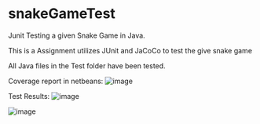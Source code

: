 # snakeGameTest
Junit Testing a given Snake Game in Java. 

This is a Assignment utilizes JUnit and JaCoCo to test the give snake game

All Java files in the Test folder have been tested.

Coverage report in netbeans:
![image](https://user-images.githubusercontent.com/90128336/136646322-a233da68-25cf-4e71-be26-283a2a39ed22.png)

Test Results:
![image](https://user-images.githubusercontent.com/90128336/136646348-ac4f4832-18bf-4262-87e5-522351b47b78.png)

![image](https://user-images.githubusercontent.com/90128336/136638641-8f01ddac-bfc6-4f43-aa64-4e99de386ac8.png)

